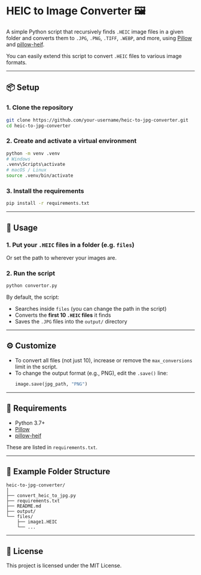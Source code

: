 # HEIC to Image Converter 🖼️

A simple Python script that recursively finds `.HEIC` image files in a given folder and converts them to `.JPG`, `.PNG`, `.TIFF`, `.WEBP`, and more, using [Pillow](https://python-pillow.org/) and [pillow-heif](https://github.com/carsales/pillow-heif).

You can easily extend this script to convert `.HEIC` files to various image formats.

---

## 📦 Setup

### 1. Clone the repository

```bash
git clone https://github.com/your-username/heic-to-jpg-converter.git
cd heic-to-jpg-converter
```

### 2. Create and activate a virtual environment

```bash
python -m venv .venv
# Windows
.venv\Scripts\activate
# macOS / Linux
source .venv/bin/activate
```

### 3. Install the requirements

```bash
pip install -r requirements.txt
```

---

## 🚀 Usage

### 1. Put your `.HEIC` files in a folder (e.g. `files`)

Or set the path to wherever your images are.

### 2. Run the script

```bash
python convertor.py
```

By default, the script:

- Searches inside `files` (you can change the path in the script)
- Converts the **first 10 `.HEIC` files** it finds
- Saves the `.JPG` files into the `output/` directory

---

## ⚙️ Customize

- To convert all files (not just 10), increase or remove the `max_conversions` limit in the script.
- To change the output format (e.g., PNG), edit the `.save()` line:
  ```python
  image.save(jpg_path, "PNG")
  ```

---

## 🧾 Requirements

- Python 3.7+
- [Pillow](https://pypi.org/project/Pillow/)
- [pillow-heif](https://pypi.org/project/pillow-heif/)

These are listed in `requirements.txt`.

---

## 📂 Example Folder Structure

```
heic-to-jpg-converter/
│
├── convert_heic_to_jpg.py
├── requirements.txt
├── README.md
├── output/
└── files/
    ├── image1.HEIC
    └── ...
```

---

## 📝 License

This project is licensed under the MIT License.
